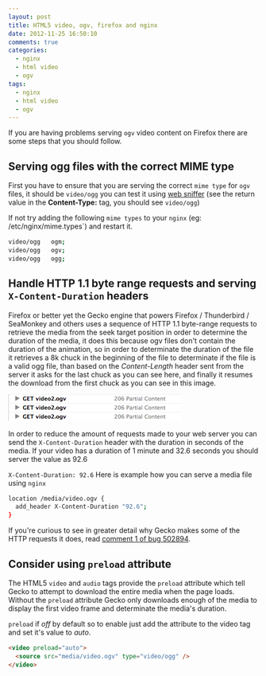 ```yaml
---
layout: post
title: HTML5 video, ogv, firefox and nginx
date: 2012-11-25 16:50:10
comments: true
categories:
  - nginx
  - html video
  - ogv
tags:
  - nginx
  - html video
  - ogv
---
```

If you are having problems serving `ogv` video content on Firefox there are some steps that you should follow.

## Serving ogg files with the correct MIME type

First you have to ensure that you are serving the correct `mime type` for `ogv` files, it should be `video/ogg` you can test it using [web sniffer](http://web-sniffer.net/) (see the return value in the __Content-Type:__ tag, you should see `video/ogg`)

If not try adding the following `mime types` to your `nginx` (eg: /etc/nginx/mime.types`) and restart it.

```bash
video/ogg   ogm;
video/ogg   ogv;
video/ogg   ogg;
```

## Handle HTTP 1.1 byte range requests and serving `X-Content-Duration` headers

Firefox or better yet the Gecko engine that powers Firefox / Thunderbird / SeaMonkey and others uses a sequence of HTTP 1.1 byte-range requests to retrieve the media from the seek target position in order to determine the duration of the media, it does this because ogv files don&#39;t contain the duration of the animation, so in order to determinate the duration of the file it retrieves a 8k chuck in the beginning of the file to determinate if the file is a valid ogg file, than based on the <i>Content-Length</i> header sent from the server it asks for the last chuck as you can see here, and finally it resumes the download from the first chuck as you can see in this image.

<img alt="print screen partial content" src="/assets/images/firefox_partial_content_ogv.png" />

In order to reduce the amount of requests made to your web server you can send the <code>X-Content-Duration</code> header with the duration in seconds of the media. If your video has a duration of 1 minute and 32.6 seconds you should server the value as 92.6

`X-Content-Duration: 92.6` Here is example how you can serve a media file using `nginx`

```bash
location /media/video.ogv {
  add_header X-Content-Duration "92.6";
}
```

If you&#39;re curious to see in greater detail why Gecko makes some of the HTTP requests it does, read <a href="https://bugzilla.mozilla.org/show_bug.cgi?id=502894#c1" target="_blank">comment 1 of bug 502894</a>.

## Consider using <code>preload</code> attribute

The HTML5 <code>video</code> and <code>audio</code> tags provide the <code>preload</code> attribute which tell Gecko to attempt to download the entire media when the page loads. Without the <code>preload</code> attribute Gecko only downloads enough of the media to display the first video frame and determinate the media&#39;s duration.

`preload` if <i>off</i> by default so to enable just add the attribute to the video tag and set it&#39;s value to <i>auto</i>.

```html
<video preload="auto">
  <source src="media/video.ogv" type="video/ogg" />
</video>
```
